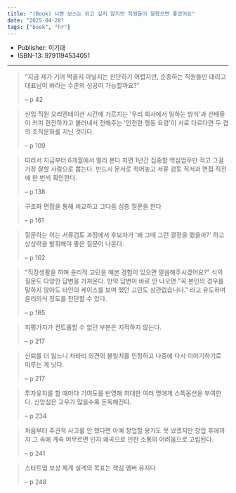 ```yaml
---
title: "(Book) 나쁜 보스는 되고 싶지 않지만 직원들이 잘했으면 좋겠어요"
date: "2025-04-28"
tags: ["book", "hr"]
---
```


- Publisher: 이기대
- ISBN-13: 9791194534051

---

<!--more-->

> "지금 제가 기어 먹을지 아닐지는 판단하기 어렵지만, 순종하는 직원들만 데리고 대표님이 바라는 수준의 성공이 가능할까요?"
>
> – p 42

> 신입 직원 오리엔테이션 시간에 가르치는 '우리 회사에서 일하는 방식'과 선배들이 커피 한잔하자고 불러내서 전해주는 '안전한 행동 요령'이 서로 다르다면 두 겹의 조직문화를 지닌 것이다.
>
> – p 109

> 따라서 지금부터 6개월에서 멀리 본다 치면 1년간 집중할 핵심업무만 적고 그걸 가장 잘할 사람으로 뽑는다. 반드시 문서로 적어놓고 서류 검토 직저과 면접 직전에 한 번씩 확인한다.
>
> – p 138

> 구조화 면접을 통해 비교하고 그다음 심층 질문을 한다
>
> – p 161

> 질문하는 이는 서류검토 과정에서 후보자가 '왜 그때 그런 결정을 했을까?' 하고 상상력을 발휘해야 좋은 질문이 나온다.
>
> – p 162

> "직장생활을 하며 윤리적 고민을 해본 경험이 있으면 말씀해주시겠어요?" 식의 질문도 다양한 답변을 가져온다. 만약 답변이 바로 안 나오면 "꼭 본인의 경우를 말하지 않아도 타인의 케이스를 보며 했던 고민도 상관없습니다." 라고 유도하며 윤리의식 정도를 진단할 수 있다.
>
> – p 165

> 피평가자가 컨트롤할 수 없던 부분은 지적하지 않는다.
>
> – p 217

> 신뢰를 더 잃느니 차라리 의견의 불일치를 인정하고 나중에 다시 이야기하기로 미루는 게 낫다.
>
> – p 217

> 투자유치를 할 때마다 기여도를 반영해 최대한 여러 명에게 스톡옵션을 부여한다. 신앙심은 교우가 많을수록 돈독해진다.
>
> – p 234

> 처음부터 주관적 사고를 안 했다면 아예 창업할 용기도 못 냈겠지만 창업 후에까지 그 속에 계속 머무르면 인지 왜곡으로 인한 소통의 어려움으로 고립된다.
>
> – p 241

> 스타트업 보상 체계 설계의 목표는 핵심 멤버 유지다
>
> – p 248
